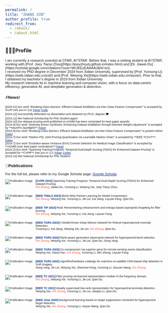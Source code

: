 ```yaml
---
permalink: /
title: "ZHANG XIN"
author_profile: true
redirect_from: 
  - /about/
  - /about.html
---
```


### 👩🏻‍💻Profile

<span style="font-family:Arial; font-size:0.8em;"> 
I am currently a research scientist at CFAR, A\*STAR. Before that, I was a visiting student at A\*STAR, working with [Prof. Joey Tianyi Zhou](https://joeyzhouty.github.io/index.html) and [Dr. Jiawei Du](https://scholar.google.com/citations?user=WrJKEzEAAAAJ&hl=en).<br>
I received my PhD degree in December 2024 from Xidian University, supervised by [Prof. Yunsong Li](https://web.xidian.edu.cn/ysli/) and [Prof. Weiying Xie](https://web.xidian.edu.cn/wyxie/). Prior to that, I obtained my bachelor’s degree in 2019 from Xidian University.<br>
My research interests lie in machine learning and computer vision, with a focus on data-centric efficiency, generative AI, and deepfake generation & detection. <br>

### ⚡️News!
<span style="font-family:Arial; font-size:0.8em;">
  [2025.01] Our work "Breaking Class Barriers: Efficient Dataset Distillation via Inter-Class Feature Compensator" is accepted by ICLR! See you in 🇸🇬 <a href="https://arxiv.org/abs/2408.06927" style="color:#00308B;">Paper</a>  <a href="https://github.com/zhangxin-xd/UFC" style="color:#00308B;">Code</a><br>
  [2024.12] Successfully defended my dissertation and obtained my Ph.D. degree! 🎓 <br>
  [2024.11] Win National Scholarship for PhD Student again! <br>
  [2024.10] Our dataset pruning work published on ACMM has been nominated for best paper awards!<br>
  [2024.9] Our work "Diversity-Driven Synthesis: Enhancing Dataset Distillation through Directed Weight Adjustment" is accepted by **NeurIPS (spotlight)**! <a href="https://arxiv.org/abs/2409.17612" style="color:#00308B;">Paper</a><br>
  [2024.8] Our work "Breaking Class Barriers: Efficient Dataset Distillation via Inter-Class Feature Compensator" is posted online! <a href="https://arxiv.org/abs/2408.06927" style="color:#00308B;">Paper</a><br>
  [2024.7] Our work "Markov-PQ: Joint Pruning-Quantization via Learnable Markov Chain" is accepted by **IEEE TCSVT**! <a href="https://ieeexplore.ieee.org/document/10620340" style="color:#00308B;">Paper</a><br>
  [2024.7] Our work "Evolution-aware VAriance (EVA) Coreset Selection for Medical Image Classification" is accepted by **ACMM (oral, best paper nomination)**! <a href="https://arxiv.org/abs/2406.05677" style="color:#00308B;">Paper</a><br>
  [2024.2] Our work "Spanning Training Progress: Temporal Dual-Depth Scoring (TDDS) for Enhanced Dataset Pruning" is accepted by **CVPR**! See you in 🇺🇸 <a href="https://scholar.google.com/citations?view_op=view_citation&hl=zh-CN&user=rJMMViQAAAAJ&citation_for_view=rJMMViQAAAAJ:Tyk-4Ss8FVUC" style="color:#00308B;">Paper</a> <a href="https://github.com/zhangxin-xd/Dataset-Pruning-TDDS" style="color:#00308B;">Codes</a><br>
  [2023.10] Win National Scholarship for PhD Student!
</span>

### 📝Publications

For the full list, please refer to my Google Scholar page: <a href="https://scholar.google.com/citations?user=rJMMViQAAAAJ&hl=zh-CN&oi=ao" style="color:#00308B;">Google Scholar</a>
<style>
  .publication-container {
    clear: both;
    margin-bottom: 2em;
    font-size:0.8em
  }

  .publication-container img {
    float: left;
    margin-right: 10px;
    margin-bottom: 10px;
    max-width: 150px;
    max-height: 150px;
  }
</style>

<div class="publication-container">
  <img src="./images/TDDS.png" alt="Publication Image">
  
  <div>
    <span style="color: #00308B; font-weight: bold">[CVPR 2024]</span> Spanning Training Progress: Temporal Dual-Depth Scoring (TDDS) for Enhanced Dataset Pruning. <br>
    <strong style="color:#FF7861;">Xin Zhang</strong>, Jiawei Du, Yunsong Li, Weiying Xie, Joey Tianyi Zhou.
  </div>
</div>

<div class="publication-container">
  <img src="./images/BPL.png" alt="Publication Image">
  
  <div>
    <span style="color: #00308B; font-weight: bold">[IEEE TNNLS 2023]</span> Block-Wise Partner Learning for Model Compression. <br>
    <strong style="color:#FF7861;">Xin Zhang</strong>, Weiying Xie, Yunsong Li, Jie Lei, Kai Jiang, Leyuan Fang, Qian Du. 
  </div>
</div>

<div class="publication-container">
  <img src="./images/REAF.png" alt="Publication Image">
  
  <div>
    <span style="color: #00308B; font-weight: bold">[IEEE TIP 2023]</span> Reaf: Remembering enhancement and entropy-based asymptotic forgetting for filter pruning.<br>
    <strong style="color:#FF7861;">Xin Zhang</strong>, Weiying Xie, Yunsong Li, Kai Jiang, Leyuan Fang. 
  </div>
</div>

<div class="publication-container">
  <img src="./images/MDMN.png" alt="Publication Image">
  
  <div>
    <span style="color: #00308B; font-weight: bold">[IEEE TGRS 2023]</span> A Model-Driven Deep Mixture Network for Robust Hyperspectral Anomaly Detection. <br>
    Yunsong Li, Kai Jiang, Weiying Xie, Jie Lei, <strong style="color:#FF7861;">Xin Zhang</strong>, Qian Du.
  </div>
</div>

<div class="publication-container">
  <img src="./images/RGAN.jpg" alt="Publication Image">
  
  <div>
    <span style="color: #00308B; font-weight: bold">[IEEE TGRS 2022]</span> Rank-aware generative adversarial network for hyperspectral band selection. <br>
    <strong style="color:#FF7861;">Xin Zhang</strong>, Weiying Xie, Yunsong Li, Jie Lei, Qian Du, Geng Yang.
  </div>
</div>

<div class="publication-container">
  <img src="./images/CCSG.png" alt="Publication Image">
  
  <div>
    <span style="color: #00308B; font-weight: bold">[IEEE TGRS 2023]</span> Co-compression via superior gene for remote sensing scene classification.<br>
    Weiying Xie, Xiaoyi Fan, <strong style="color:#FF7861;">Xin Zhang</strong>, Yunsong Li, Min Sheng, Leyuan Fang.
  </div>
</div>

<div class="publication-container">
  <img src="./images/OSCAR.jpg" alt="Publication Image">
  
  <div>
    <span style="color: #00308B; font-weight: bold">[IEEE TGRS 2022]</span> Algorithm/hardware codesign for real-time on-satellite CNN-based ship detection in SAR imagery. <br>
    Geng Yang, Jie Lei, Weiying Xie, Zhenman Fang, Yunsong Li, Jiaxuan Wang, <strong style="color:#FF7861;">Xin Zhang</strong>.
  </div>
</div>

<div class="publication-container">
  <img src="./images/LRMF.jpg" alt="Publication Image">
  
  <div>
    <span style="color: #00308B; font-weight: bold">[IEEE TC 2021]</span> Filter pruning via learned representation median in the frequency domain. <br>
    <strong style="color:#FF7861;">Xin Zhang</strong>, Weiying Xie, Yunsong Li, Jie Lei, Qian Du.
  </div>
</div>

<div class="publication-container">
  <img src="./images/WSLRR.png" alt="Publication Image">
  
  <div>
    <span style="color: #00308B; font-weight: bold">[IEEE TC 2021]</span> Weakly supervised low-rank representation for hyperspectral anomaly detection. <br>
    Weiying Xie, <strong style="color:#FF7861;">Xin Zhang</strong>, Yunsong Li, Jie Lei, Jiaojiao Li, Qian Du.
  </div>
</div>

<div class="publication-container">
  <img src="./images/DBLP.jpg" alt="Publication Image">
  
  <div>
    <span style="color: #00308B; font-weight: bold">[IEEE Jstar 2020]</span> Background learning based on target suppression constraint for hyperspectral target detection. <br>
    Weiying Xie, <strong style="color:#FF7861;">Xin Zhang</strong>, Yunsong Li, Keyan Wang, Qian Du.
  </div>
</div>

<script type='text/javascript' id='mapmyvisitors' src='https://mapmyvisitors.com/map.js?cl=ffffff&w=300&t=tt&d=_vRR3FmDwVIvtBQN_6bKVbHop3k2KYNfbwrXqK5rBgQ'></script>


